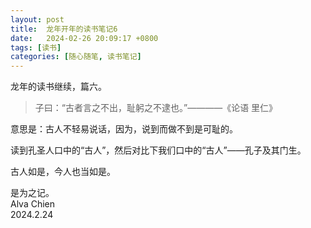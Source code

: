 ```yaml
---
layout: post
title:  龙年开年的读书笔记6
date:   2024-02-26 20:09:17 +0800
tags: [读书]
categories: [随心随笔, 读书笔记]
---
```


龙年的读书继续，篇六。   


> 子曰：“古者言之不出，耻躬之不逮也。”————《论语 里仁》

意思是：古人不轻易说话，因为，说到而做不到是可耻的。     

读到孔圣人口中的“古人”，然后对比下我们口中的“古人”——孔子及其门生。     

古人如是，今人也当如是。    

是为之记。      
Alva Chien      
2024.2.24      
